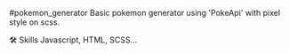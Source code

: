#pokemon_generator
Basic pokemon generator using 'PokeApi' with pixel style on scss.

🛠 Skills
Javascript, HTML, SCSS...

